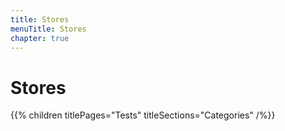```yaml
---
title: Stores
menuTitle: Stores
chapter: true
---
```


# Stores

{{% children titlePages="Tests" titleSections="Categories" /%}}
